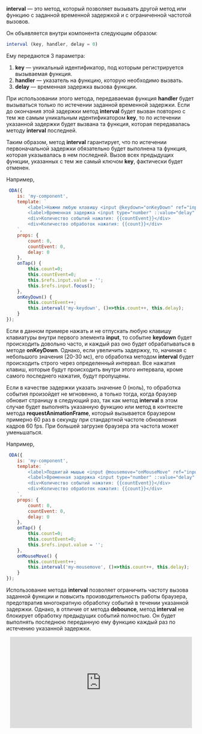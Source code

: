 **interval** — это метод, который позволяет вызывать другой метод или функцию с заданной временной задержкой и с ограниченной частотой вызовов.

Он объявляется внутри компонента следующим образом:

```javascript
interval (key, handler, delay = 0)
```

Ему передаются 3 параметра:

1. **key** — уникальный идентификатор, под которым регистрируется вызываемая функция.
1. **handler** — указатель на функцию, которую необходимо вызвать.
1. **delay** — временная задержка вызова функции.

При использовании этого метода, передаваемая функция **handler** будет вызываться только по истечении заданной временной задержки. Если до окончания этой задержки метод **interval** будет вызван повторно с тем же самым уникальным идентификатором **key**, то по истечении указанной задержки будет вызвана та функция, которая передавалась методу **interval** последней.

Таким образом, метод **interval** гарантирует, что по истечении первоначальной задержки обязательно будет выполнена та функция, которая указывалась в нем последней. Вызов всех предыдущих функции, указанных с тем же самый ключом **key**, фактически будет отменен.

Например,

```javascript _run_line_edit_[my-component.js]
 ODA({
    is: 'my-component',
    template: `
        <label>Нажми любую клавишу <input @keydown="onKeyDown" ref="input"> </label> <button @tap="onTap">Очистить</button><br>
        <label>Временная задержка <input type="number" ::value="delay" step="10">, мс</label>
        <div>Количество событий нажатия: {{countEvent}}</div>
        <div>Количество обработок нажатия: {{count}}</div>
    `,
    props: {
        count: 0,
        countEvent: 0,
        delay: 0
    },
    onTap() {
        this.count=0;
        this.countEvent=0;
        this.$refs.input.value = '';
        this.$refs.input.focus();
    },
    onKeyDown() {
        this.countEvent++;
        this.interval('my-keydown', ()=>this.count++, this.delay);
    }
});
```

Если в данном примере нажать и не отпускать любую клавишу клавиатуры внутри первого элемента **input**, то событие **keydown** будет происходить довольно часто, и каждый раз оно будет обрабатываться в методе **onKeyDown**. Однако, если увеличить задержку, то, начиная с небольшого значения (20-30 мc), его обработка методом **interval** будет происходить строго через определенный интервал. Все нажатия клавиш, которые будут происходить внутри этого интервала, кроме самого последнего нажатия, будут пропущены.

Если в качестве задержки указать значение 0 (ноль), то обработка события произойдет не мгновенно, а только тогда, когда браузер обновит страницу в следующий раз, так как метод **interval** в этом случае будет выполнять указанную функцию или метод в контексте метода **requestAnimationFrame**, который вызывается браузером примерно 60 раз в секунду при стандартной частоте обновления кадров 60 fps. При большей загрузке браузера эта частота может уменьшаться.

Например,

```javascript _run_line_edit_[my-component.js]
 ODA({
    is: 'my-component',
    template: `
        <label>Подвигай мышью <input @mousemove="onMouseMove" ref="input"> </label> <button @tap="onTap">Очистить</button><br>
        <label>Временная задержка <input type="number" ::value="delay" step="10">, мс</label>
        <div>Количество событий нажатия: {{countEvent}}</div>
        <div>Количество обработок нажатия: {{count}}</div>
    `,
    props: {
        count: 0,
        countEvent: 0,
        delay: 0
    },
    onTap() {
        this.count=0;
        this.countEvent=0;
        this.$refs.input.value = '';
    },
    onMouseMove() {
        this.countEvent++;
        this.interval('my-mousemove', ()=>this.count++, this.delay);
    }
});
```

Использование метода **interval** позволяет ограничить частоту вызова заданной функции и повысить производительность работы браузера, предотвратив многократную обработку событий в течении указанной задержки. Однако, в отличие от метода **debounce**, метод **interval** не блокирует обработку предыдущих событий полностью. Он будет выполнять последнюю переданную ему функцию каждый раз по истечению указанной задержки.

<div style="position:relative;padding-bottom:48%; margin:10px">
    <iframe src="https://www.youtube.com/embed/tGBizM7TcOg?start=0" frameborder="0" allow="accelerometer; autoplay; encrypted-media; gyroscope; picture-in-picture" allowfullscreen
    	style="position:absolute;width:100%;height:100%;"></iframe>
</div>
